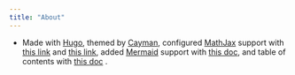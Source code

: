 ```yaml
---
title: "About"
---
```


- Made with [Hugo](https://gohugo.io/), themed by [Cayman](https://github.com/zwbetz-gh/cayman-hugo-theme), configured [MathJax](https://www.mathjax.org/) support with [this link](https://vodden.com/posts/mathjax-and-hugo/) and [this link](https://blog.loikein.one/posts/2023-02-28-hugo-latex-shenanigans/), added [Mermaid](https://mermaid.js.org/) support with [this doc](https://gohugo.io/content-management/diagrams/#mermaid-diagrams), and table of contents with [this doc](https://gohugo.io/content-management/toc/) .

